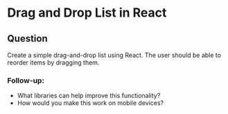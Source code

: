 # Drag and Drop List in React

## Question

Create a simple drag-and-drop list using React. The user should be able to reorder items by dragging them.

### Follow-up:

- What libraries can help improve this functionality?
- How would you make this work on mobile devices?
